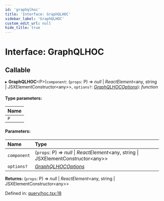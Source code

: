 ```yaml
---
id: 'graphqlhoc'
title: 'Interface: GraphQLHOC'
sidebar_label: 'GraphQLHOC'
custom_edit_url: null
hide_title: true
---
```


# Interface: GraphQLHOC

## Callable

▸ **GraphQLHOC**<P\>(`component`: (`props`: P) => _null_ \| _ReactElement_<any, string \| JSXElementConstructor<any\>\>, `options?`: [_GraphQLHOCOptions_](graphqlhocoptions.md)): _function_

#### Type parameters:

| Name |
| :--- |
| `P`  |

#### Parameters:

| Name        | Type                                                                                  |
| :---------- | :------------------------------------------------------------------------------------ |
| `component` | (`props`: P) => _null_ \| _ReactElement_<any, string \| JSXElementConstructor<any\>\> |
| `options?`  | [_GraphQLHOCOptions_](graphqlhocoptions.md)                                           |

**Returns:** (`props`: P) => _null_ \| _ReactElement_<any, string \| JSXElementConstructor<any\>\>

Defined in: [query/hoc.tsx:18](https://github.com/gqless/gqless/blob/master/packages/react/src/query/hoc.tsx#L18)
